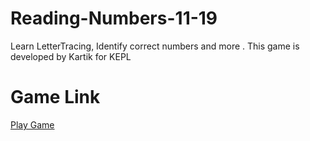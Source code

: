 # Reading-Numbers-11-19
 Learn LetterTracing, Identify correct numbers and more . This game is developed by Kartik for KEPL
# Game Link
[Play Game](https://learning-and-design.github.io/Reading-Numbers-11-19/web/V3)